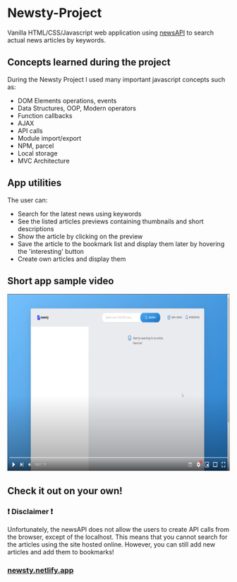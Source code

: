 # Newsty-Project
Vanilla HTML/CSS/Javascript web application using [newsAPI](https://newsapi.org/) to search actual news articles by keywords.

## Concepts learned during the project
During the Newsty Project I used many important javascript concepts such as:
- DOM Elements operations, events
- Data Structures, OOP, Modern operators
- Function callbacks
- AJAX
- API calls
- Module import/export
- NPM, parcel
- Local storage
- MVC Architecture

## App utilities
The user can:
- Search for the latest news using keywords
- See the listed articles previews containing thumbnails and short descriptions
- Show the article by clicking on the preview
- Save the article to the bookmark list and display them later by hovering the 'interesting' button
- Create own articles and display them

## Short app sample video

[<img src="https://github.com/czaacza/Newsty-Project/blob/master/helpFiles/videoImg.PNG" width="792" height="400"/>](https://www.youtube.com/watch?v=ibjDHH2049g "Newsty Project presentation")


## Check it out on your own! 
### ❗ Disclaimer ❗

Unfortunately, the newsAPI does not allow the users to create API calls from the browser, except of the localhost. This means that you cannot search for the articles using the site hosted online. However, you can still add new articles and add them to bookmarks!

### [newsty.netlify.app](https://newsty.netlify.app/)
